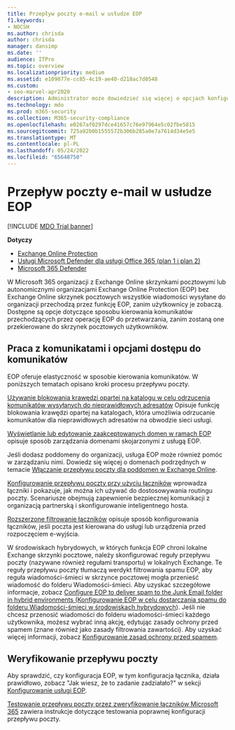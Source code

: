 ```yaml
---
title: Przepływ poczty e-mail w usłudze EOP
f1.keywords:
- NOCSH
ms.author: chrisda
author: chrisda
manager: dansimp
ms.date: ''
audience: ITPro
ms.topic: overview
ms.localizationpriority: medium
ms.assetid: e109077e-cc85-4c19-ae40-d218ac7d0548
ms.custom:
- seo-marvel-apr2020
description: Administrator może dowiedzieć się więcej o opcjach konfigurowania przepływu poczty i routingu w Exchange Online Protection (EOP).
ms.technology: mdo
ms.prod: m365-security
ms.collection: M365-security-compliance
ms.openlocfilehash: e0267af0297dce41657c76e97964e5c02fbe5815
ms.sourcegitcommit: 725a92b0b1555572b306b285a0e7a7614d34e5e5
ms.translationtype: MT
ms.contentlocale: pl-PL
ms.lasthandoff: 05/24/2022
ms.locfileid: "65648750"
---
```

# <a name="mail-flow-in-eop"></a>Przepływ poczty e-mail w usłudze EOP

[!INCLUDE [MDO Trial banner](../includes/mdo-trial-banner.md)]

**Dotyczy**
- [Exchange Online Protection](exchange-online-protection-overview.md)
- [Usługi Microsoft Defender dla usługi Office 365 (plan 1 i plan 2)](defender-for-office-365.md)
- [Microsoft 365 Defender](../defender/microsoft-365-defender.md)

W Microsoft 365 organizacji z Exchange Online skrzynkami pocztowymi lub autonomicznymi organizacjami Exchange Online Protection (EOP) bez Exchange Online skrzynek pocztowych wszystkie wiadomości wysyłane do organizacji przechodzą przez funkcję EOP, zanim użytkownicy je zobaczą. Dostępne są opcje dotyczące sposobu kierowania komunikatów przechodzących przez operację EOP do przetwarzania, zanim zostaną one przekierowane do skrzynek pocztowych użytkowników.

## <a name="working-with-messages-and-message-access-options"></a>Praca z komunikatami i opcjami dostępu do komunikatów

EOP oferuje elastyczność w sposobie kierowania komunikatów. W poniższych tematach opisano kroki procesu przepływu poczty.

[Używanie blokowania krawędzi opartej na katalogu w celu odrzucenia komunikatów wysyłanych do nieprawidłowych adresatów](/exchange/mail-flow-best-practices/use-directory-based-edge-blocking) Opisuje funkcję blokowania krawędzi opartej na katalogach, która umożliwia odrzucanie komunikatów dla nieprawidłowych adresatów na obwodzie sieci usługi.

[Wyświetlanie lub edytowanie zaakceptowanych domen w ramach EOP](/exchange/mail-flow-best-practices/manage-accepted-domains/manage-accepted-domains) opisuje sposób zarządzania domenami skojarzonymi z usługą EOP.

Jeśli dodasz poddomeny do organizacji, usługa EOP może również pomóc w zarządzaniu nimi. Dowiedz się więcej o domenach podrzędnych w temacie [Włączanie przepływu poczty dla poddomen w Exchange Online](/exchange/mail-flow-best-practices/manage-accepted-domains/enable-mail-flow-for-subdomains).

[Konfigurowanie przepływu poczty przy użyciu łączników](/exchange/mail-flow-best-practices/use-connectors-to-configure-mail-flow/use-connectors-to-configure-mail-flow) wprowadza łączniki i pokazuje, jak można ich używać do dostosowywania routingu poczty. Scenariusze obejmują zapewnienie bezpiecznej komunikacji z organizacją partnerską i skonfigurowanie inteligentnego hosta.

[Rozszerzone filtrowanie łączników](/exchange/mail-flow-best-practices/use-connectors-to-configure-mail-flow/enhanced-filtering-for-connectors) opisuje sposób konfigurowania łączników, jeśli poczta jest kierowana do usługi lub urządzenia przed rozpoczęciem e-wyjścia.

W środowiskach hybrydowych, w których funkcja EOP chroni lokalne Exchange skrzynki pocztowe, należy skonfigurować reguły przepływu poczty (nazywane również regułami transportu) w lokalnych Exchange. Te reguły przepływu poczty tłumaczą werdykt filtrowania spamu EOP, aby reguła wiadomości-śmieci w skrzynce pocztowej mogła przenieść wiadomość do folderu Wiadomości-śmieci. Aby uzyskać szczegółowe informacje, zobacz [Configure EOP to deliver spam to the Junk Email folder in hybrid environments (Konfigurowanie EOP w celu dostarczania spamu do folderu Wiadomości-śmieci w środowiskach hybrydowych](/exchange/standalone-eop/configure-eop-spam-protection-hybrid)). Jeśli nie chcesz przenosić wiadomości do folderu wiadomości-śmieci każdego użytkownika, możesz wybrać inną akcję, edytując zasady ochrony przed spamem (znane również jako zasady filtrowania zawartości). Aby uzyskać więcej informacji, zobacz [Konfigurowanie zasad ochrony przed spamem](configure-your-spam-filter-policies.md).

## <a name="verify-mail-flow"></a>Weryfikowanie przepływu poczty

Aby sprawdzić, czy konfiguracja EOP, w tym konfiguracja łącznika, działa prawidłowo, zobacz "Jak wiesz, że to zadanie zadziałało?" w sekcji [Konfigurowanie usługi EOP](/exchange/standalone-eop/set-up-your-eop-service).

[Testowanie przepływu poczty przez zweryfikowanie łączników Microsoft 365](/exchange/mail-flow-best-practices/test-mail-flow) zawiera instrukcje dotyczące testowania poprawnej konfiguracji przepływu poczty.

